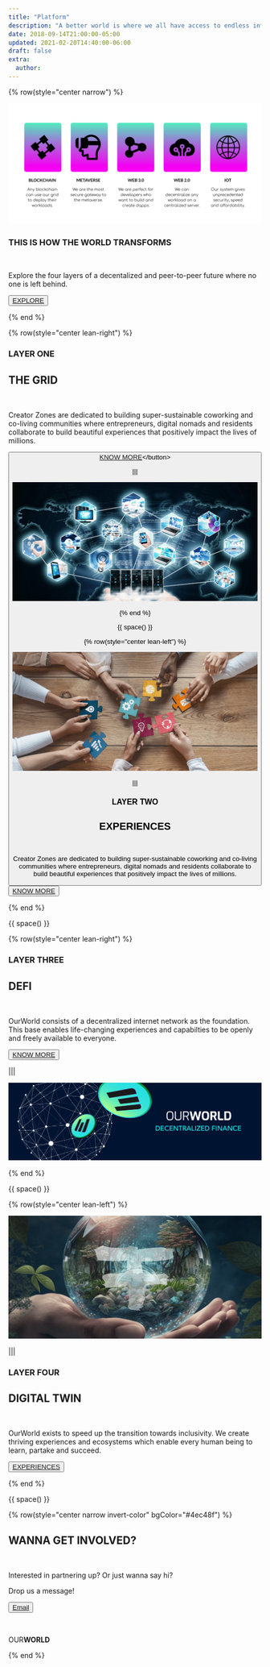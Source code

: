 ```yaml
---
title: "Platform"
description: "A better world is where we all have access to endless information and opportunities."
date: 2018-09-14T21:00:00-05:00
updated: 2021-02-20T14:40:00-06:00
draft: false
extra:
  author:
---
```


<!-- section 1 (header) -->


{% row(style="center narrow") %}


![Image](img/layer.png#large)

### THIS IS HOW THE WORLD TRANSFORMS

<br/>

Explore the four layers of a decentalized and peer-to-peer future where no one is left behind.

<button>[EXPLORE]("/")</button>

{% end %}

{% row(style="center lean-right") %}

### LAYER ONE

## THE GRID

<br>

Creator Zones are dedicated to building super-sustainable coworking and co-living communities where entrepreneurs, digital nomads and residents collaborate to build beautiful experiences that positively impact the lives of millions.

<button>[KNOW MORE]("https://threefold.io")</button>

|||

![Image](img/p2p.png)

{% end %}

{{ space() }}

{% row(style="center lean-left") %}

![Image](img/ow_lp1.png)

|||

### LAYER TWO

## EXPERIENCES

<br/>

Creator Zones are dedicated to building super-sustainable coworking and co-living communities where entrepreneurs, digital nomads and residents collaborate to build beautiful experiences that positively impact the lives of millions.

<button>[KNOW MORE](/creator-zones)</button>

{% end %}

{{ space() }}

{% row(style="center lean-right") %}

### LAYER THREE

## DEFI

<br>

OurWorld consists of a decentralized internet network as the foundation. This base enables life-changing experiences and capabilties to be openly and freely available to everyone.

<button>[KNOW MORE]("/platform")</button>

|||

![Image](img/OW_Defi.jpg#large)

{% end %}

{{ space() }}

{% row(style="center lean-left") %}

![Image](img/ff.png)

|||

### LAYER FOUR

## DIGITAL TWIN

<br/>

OurWorld exists to speed up the transition towards inclusivity. We create thriving experiences and ecosystems which enable every human being to learn, partake and succeed.

<button>[EXPERIENCES](/experiences)</button>

{% end %}

{{ space() }}

{% row(style="center narrow invert-color" bgColor="#4ec48f") %}

## WANNA GET **INVOLVED?**

<br/>

Interested in partnering up? Or just wanna say hi?

Drop us a message!

<button>[Email](mailto:info@ourverse.tf)</button>

<br>

OUR**WORLD**

{% end %}

